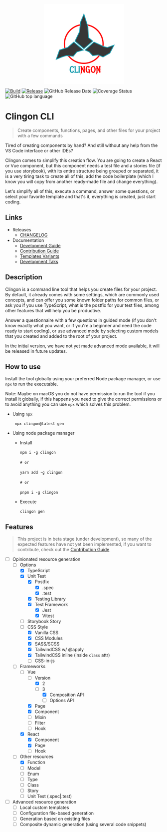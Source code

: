 <p align="center">
  <img
    src="https://github.com/ipetinate/clingon/blob/main/doc/img/clingon.svg"
    alt="Clingon CLI logo" width="256"  style="display: block; margin: 0 auto;"
    />
</p>

[![Build](https://github.com/ipetinate/clingon/actions/workflows/node.js.yml/badge.svg?branch=main)](https://github.com/ipetinate/clingon/actions/workflows/node.js.yml)
[![Release](https://github.com/ipetinate/clingon/actions/workflows/release.yml/badge.svg)](https://github.com/ipetinate/clingon/actions/workflows/release.yml)
![GitHub Release Date](https://img.shields.io/github/release-date/ipetinate/clingon?display_date=published_at&logo=npm&label=Release%20Date&link=https%3A%2F%2Fwww.npmjs.com%2Fpackage%2Fclingon)
![![Coverage Status](https://coveralls.io/repos/github/ipetinate/clingon/badge.svg?branch=main)](https://img.shields.io/coverallsCoverage/github/ipetinate/clingon?branch=main&logo=coveralls&label=Coverage)
![GitHub top language](https://img.shields.io/github/languages/top/ipetinate/clingon?logo=javascript&label=Main%20Language%3A%20JS)

# Clingon CLI

> Create components, functions, pages, and other files for your project with a few commands

Tired of creating components by hand? And still without any help from the VS Code interface or other IDEs?

Clingon comes to simplify this creation flow.
You are going to create a React or Vue component, but this component needs a test file and a stories file (if you use storybook), with its entire structure being grouped or separated, it is a very tiring task to create all of this, add the code boilerplate (which I know you will copy from another ready-made file and change everything).

Let's simplify all of this, execute a command, answer some questions, or select your favorite template and that's it, everything is created, just start coding.

## Links

- Releases
  - [CHANGELOG](https://github.com/ipetinate/clingon/blob/main/CHANGELOG.md)
- Documentation
  - [Development Guide](https://github.com/ipetinate/clingon/blob/main/doc/DEVELOPMENT_README.md)
  - [Contribution Guide](https://github.com/ipetinate/clingon/blob/main/doc/CONTRIBUTION_GUIDE.md)
  - [Templates Variants](https://github.com/ipetinate/clingon/blob/main/doc/TEMPLATES.md)
  - [Development Taks](https://github.com/ipetinate/clingon/blob/main/doc/TASKS.md)

## Description

Clingon is a command line tool that helps you create files for your project.
By default, it already comes with some settings, which are commonly used concepts, and can offer you some known folder paths for common files, or ask you if you use TypeScript, what is the postfix for your test files, among other features that will help you be productive.

Answer a questionnaire with a few questions in guided mode (if you don't know exactly what you want, or if you're a beginner and need the code ready to start coding), or use advanced mode by selecting custom models that you created and added to the root of your project.

In the initial version, we have not yet made advanced mode available, it will be released in future updates.

## How to use

Install the tool globally using your preferred Node package manager, or use `npx` to run the executable.

Note: Maybe on macOS you do not have permission to run the tool if you install it globally, if this happens you need to give the correct permissions or to avoid anything you can use `npx` which solves this problem.

- Using `npx`

  ```shell
   npx clingon@latest gen
  ```

- Using node package manager

  - Install

    ```shell
    npm i -g clingon

    # or

    yarn add -g clingon

    # or

    pnpm i -g clingon

    ```

  - Execute

    ```shell
    clingon gen
    ```

## Features

> This project is in beta stage (under development), so many of the expected features have not yet been implemented, if you want to contribute, check out the [Contribution Guide](https://github.com/ipetinate/clingon/blob/main/doc/CONTRIBUTION_GUIDE.md)

- [ ] Opinionated resource generation
  - [ ] Options
    - [x] TypeScript
    - [x] Unit Test
      - [x] Postfix
        - [x] .spec
        - [x] .test
      - [x] Testing Library
      - [x] Test Framework
        - [x] Jest
        - [x] Vitest
    - [ ] Storybook Story
    - [ ] CSS Style
      - [x] Vanilla CSS
      - [x] CSS Modules
      - [x] SASS/SCSS
      - [x] TailwindCSS w/ @apply
      - [x] TailwindCSS inline (inside `class` attr)
      - [ ] CSS-in-js
  - [ ] Frameworks
    - [ ] Vue
      - [ ] Version
        - [x] 2
        - [ ] 3
          - [x] Composition API
          - [ ] Options API
      - [x] Page
      - [x] Component
      - [ ] Mixin
      - [ ] Filter
      - [ ] Hook
    - [x] React
      - [x] Component
      - [x] Page
      - [ ] Hook
  - [ ] Other resources
    - [x] Function
    - [ ] Model
    - [ ] Enum
    - [ ] Type
    - [ ] Class
    - [ ] Story
    - [ ] Unit Test (.spec|.test)
- [ ] Advanced resource generation
  - [ ] Local custom templates
  - [ ] Configuration file-based generation
  - [ ] Generation based on existing files
  - [ ] Composite dynamic generation (using several code snippets)
